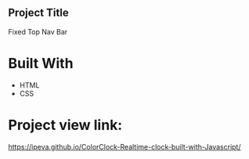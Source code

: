 ## Project Title
Fixed Top Nav Bar

# Built With
- HTML
- CSS

# Project view link:
https://ipeva.github.io/ColorClock-Realtime-clock-built-with-Javascript/
